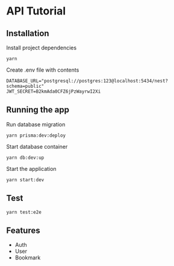 # API Tutorial

## Installation

Install project dependencies

```shell
yarn
```

Create .env file with contents

```dotenv
DATABASE_URL="postgresql://postgres:123@localhost:5434/nest?schema=public"
JWT_SECRET=B2kmAda0CFZ6jPzWayrwI2Xi
```

## Running the app

Run database migration

```shell
yarn prisma:dev:deploy
```

Start database container

```shell
yarn db:dev:up
```

Start the application

```shell
yarn start:dev
```

## Test

```shell
yarn test:e2e
```

## Features

- Auth
- User
- Bookmark
